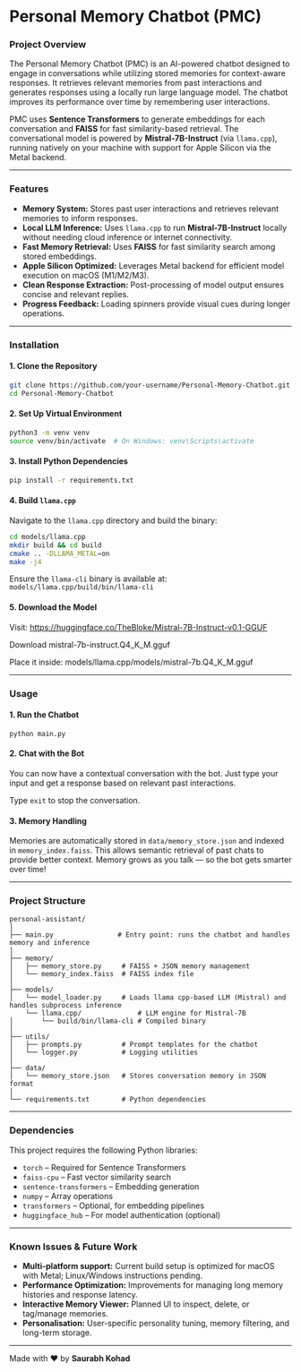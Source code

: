 # Personal Memory Chatbot (PMC)

### Project Overview
The Personal Memory Chatbot (PMC) is an AI-powered chatbot designed to engage in conversations while utilizing stored memories for context-aware responses. It retrieves relevant memories from past interactions and generates responses using a locally run large language model. The chatbot improves its performance over time by remembering user interactions.

PMC uses **Sentence Transformers** to generate embeddings for each conversation and **FAISS** for fast similarity-based retrieval. The conversational model is powered by **Mistral-7B-Instruct** (via `llama.cpp`), running natively on your machine with support for Apple Silicon via the Metal backend.

---

### Features

- **Memory System:** Stores past user interactions and retrieves relevant memories to inform responses.
- **Local LLM Inference:** Uses `llama.cpp` to run **Mistral-7B-Instruct** locally without needing cloud inference or internet connectivity.
- **Fast Memory Retrieval:** Uses **FAISS** for fast similarity search among stored embeddings.
- **Apple Silicon Optimized:** Leverages Metal backend for efficient model execution on macOS (M1/M2/M3).
- **Clean Response Extraction:** Post-processing of model output ensures concise and relevant replies.
- **Progress Feedback:** Loading spinners provide visual cues during longer operations.

---

### Installation

#### 1. Clone the Repository

```bash
git clone https://github.com/your-username/Personal-Memory-Chatbot.git
cd Personal-Memory-Chatbot
```

#### 2. Set Up Virtual Environment

```bash
python3 -m venv venv
source venv/bin/activate  # On Windows: venv\Scripts\activate
```

#### 3. Install Python Dependencies

```bash
pip install -r requirements.txt
```

#### 4. Build `llama.cpp`

Navigate to the `llama.cpp` directory and build the binary:

```bash
cd models/llama.cpp
mkdir build && cd build
cmake .. -DLLAMA_METAL=on
make -j4
```

Ensure the `llama-cli` binary is available at:  
`models/llama.cpp/build/bin/llama-cli`

#### 5. Download the Model

Visit: https://huggingface.co/TheBloke/Mistral-7B-Instruct-v0.1-GGUF

Download mistral-7b-instruct.Q4_K_M.gguf

Place it inside:
models/llama.cpp/models/mistral-7b.Q4_K_M.gguf

---

### Usage

#### 1. Run the Chatbot

```
python main.py
```

#### 2. Chat with the Bot

You can now have a contextual conversation with the bot. Just type your input and get a response based on relevant past interactions.

Type `exit` to stop the conversation.

#### 3. Memory Handling

Memories are automatically stored in `data/memory_store.json` and indexed in `memory_index.faiss`. This allows semantic retrieval of past chats to provide better context.
Memory grows as you talk — so the bot gets smarter over time!

---

### Project Structure

```
personal-assistant/
│
├── main.py                # Entry point: runs the chatbot and handles memory and inference
│
├── memory/
│   ├── memory_store.py     # FAISS + JSON memory management
│   └── memory_index.faiss  # FAISS index file
│
├── models/
│   └── model_loader.py     # Loads llama cpp-based LLM (Mistral) and handles subprocess inference
    └── llama.cpp/              # LLM engine for Mistral-7B
│       └── build/bin/llama-cli # Compiled binary
│
├── utils/
│   ├── prompts.py          # Prompt templates for the chatbot
│   └── logger.py           # Logging utilities
│
├── data/
│   └── memory_store.json   # Stores conversation memory in JSON format
│
└── requirements.txt        # Python dependencies
```

---

### Dependencies

This project requires the following Python libraries:

- `torch` – Required for Sentence Transformers
- `faiss-cpu` – Fast vector similarity search
- `sentence-transformers` – Embedding generation
- `numpy` – Array operations
- `transformers` – Optional, for embedding pipelines
- `huggingface_hub` – For model authentication (optional)

---

### Known Issues & Future Work

- **Multi-platform support:** Current build setup is optimized for macOS with Metal; Linux/Windows instructions pending.
- **Performance Optimization:** Improvements for managing long memory histories and response latency.
- **Interactive Memory Viewer:** Planned UI to inspect, delete, or tag/manage memories.
- **Personalisation:** User-specific personality tuning, memory filtering, and long-term storage.

---

Made with ❤️ by **Saurabh Kohad**